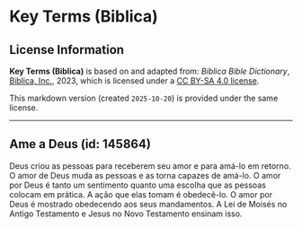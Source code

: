 # Key Terms (Biblica)

## License Information

**Key Terms (Biblica)** is based on and adapted from: _Biblica Bible Dictionary_, [Biblica, Inc.](https://www.biblica.com/), 2023, which is licensed under a [CC BY-SA 4.0 license](https://creativecommons.org/licenses/by-sa/4.0/legalcode.en).

This markdown version (created `2025-10-20`) is provided under the same license.



--------------------------------

## Ame a Deus (id: 145864)

Deus criou as pessoas para receberem seu amor e para amá\-lo em retorno. O amor de Deus muda as pessoas e as torna capazes de amá\-lo. O amor por Deus é tanto um sentimento quanto uma escolha que as pessoas colocam em prática. A ação que elas tomam é obedecê\-lo. O amor por Deus é mostrado obedecendo aos seus mandamentos. A Lei de Moisés no Antigo Testamento e Jesus no Novo Testamento ensinam isso.


